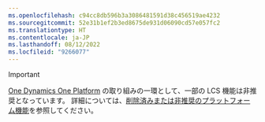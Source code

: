 ```yaml
---
ms.openlocfilehash: c94cc8db596b3a3086481591d38c456519ae4232
ms.sourcegitcommit: 52e31b1ef2b3ed8675de931d06090cd57e057fc2
ms.translationtype: HT
ms.contentlocale: ja-JP
ms.lasthandoff: 08/12/2022
ms.locfileid: "9266077"
---
```

> [!IMPORTANT] 
> [One Dynamics One Platform](/dynamics365-release-plan/2022wave2/finance-operations/finance-operations-crossapp-capabilities/one-dynamics-one-platform) の取り組みの一環として、一部の LCS 機能は非推奨となっています。 詳細については、[削除済みまたは非推奨のプラットフォーム機能](../get-started/removed-deprecated-features-platform-updates.md)を参照してください。
